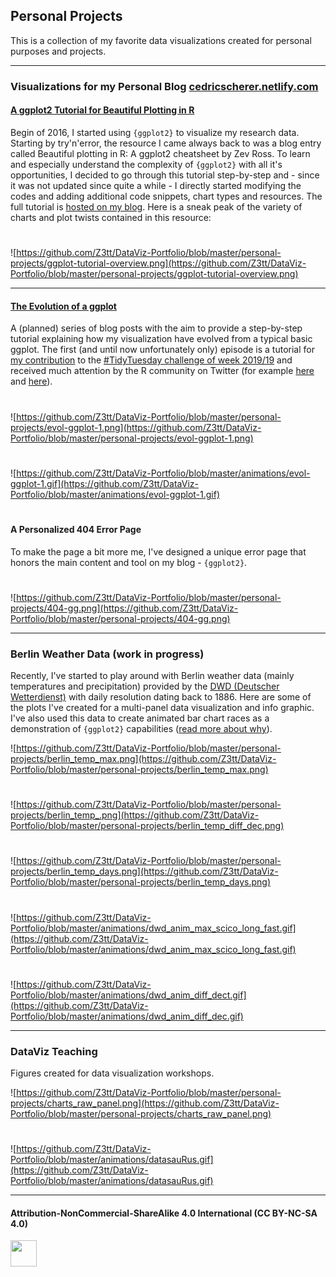 ## Personal Projects
This is a collection of my favorite data visualizations created for personal purposes and projects.

***

### Visualizations for my Personal Blog [cedricscherer.netlify.com](www.cedricscherer.netlify.com)

#### [A ggplot2 Tutorial for Beautiful Plotting in R](https://cedricscherer.netlify.com/2019/08/05/a-ggplot2-tutorial-for-beautiful-plotting-in-r/)
Begin of 2016, I started using `{ggplot2}` to visualize my research data. Starting by try'n'error, the resource I came always back to was a blog entry called Beautiful plotting in R: A ggplot2 cheatsheet by Zev Ross. To learn and especially understand the complexity of `{ggplot2}` with all it's opportunities, I decided to go through this tutorial step-by-step and - since it was not updated since quite a while - I directly started modifying the codes and adding additional code snippets, chart types and resources. The full tutorial is [hosted on my blog](www.cedricscherer.netlify.com). Here is a sneak peak of the variety of charts and plot twists contained in this resource:

#

![https://github.com/Z3tt/DataViz-Portfolio/blob/master/personal-projects/ggplot-tutorial-overview.png](https://github.com/Z3tt/DataViz-Portfolio/blob/master/personal-projects/ggplot-tutorial-overview.png)

***

#### [The Evolution of a ggplot](https://cedricscherer.netlify.com/2019/05/17/the-evolution-of-a-ggplot-ep.-1/)
A (planned) series of blog posts with the aim to provide a step-by-step tutorial explaining how my visualization have evolved from a typical basic ggplot.
The first (and until now unfortunately only) episode is a tutorial for [my contribution](https://github.com/Z3tt/TidyTuesday/tree/master/plots/2019_19) to the [#TidyTuesday challenge of week 2019/19](https://github.com/rfordatascience/tidytuesday/tree/master/data/2019/2019-05-07) and received much attention by the R community on Twitter (for example [here](https://twitter.com/CedScherer/status/1129453356756492293) and [here](https://twitter.com/robinson_es/status/1158792970042269696)).

#

![https://github.com/Z3tt/DataViz-Portfolio/blob/master/personal-projects/evol-ggplot-1.png](https://github.com/Z3tt/DataViz-Portfolio/blob/master/personal-projects/evol-ggplot-1.png)

#

![https://github.com/Z3tt/DataViz-Portfolio/blob/master/animations/evol-ggplot-1.gif](https://github.com/Z3tt/DataViz-Portfolio/blob/master/animations/evol-ggplot-1.gif)

#

#### A Personalized 404 Error Page
To make the page a bit more me, I've designed a unique error page that honors the main content and tool on my blog - `{ggplot2}`.

#

![https://github.com/Z3tt/DataViz-Portfolio/blob/master/personal-projects/404-gg.png](https://github.com/Z3tt/DataViz-Portfolio/blob/master/personal-projects/404-gg.png)

***

### Berlin Weather Data (work in progress)
Recently, I've started to play around with Berlin weather data (mainly temperatures and precipitation) provided by the [DWD (Deutscher Wetterdienst)](https://www.dwd.de/DE/leistungen/klimadatendeutschland/klarchivtagmonat.html) with daily resolution dating back to 1886. Here are some of the plots I've created for a multi-panel data visualization and info graphic. I've also used this data to create animated bar chart races as a demonstration of `{ggplot2}` capabilities ([read more about why](https://cedricscherer.netlify.com/2019/09/17/bar-chart-race-temperatures-berlin/)).

![https://github.com/Z3tt/DataViz-Portfolio/blob/master/personal-projects/berlin_temp_max.png](https://github.com/Z3tt/DataViz-Portfolio/blob/master/personal-projects/berlin_temp_max.png)

#

![https://github.com/Z3tt/DataViz-Portfolio/blob/master/personal-projects/berlin_temp_.png](https://github.com/Z3tt/DataViz-Portfolio/blob/master/personal-projects/berlin_temp_diff_dec.png)

#

![https://github.com/Z3tt/DataViz-Portfolio/blob/master/personal-projects/berlin_temp_days.png](https://github.com/Z3tt/DataViz-Portfolio/blob/master/personal-projects/berlin_temp_days.png)

#

![https://github.com/Z3tt/DataViz-Portfolio/blob/master/animations/dwd_anim_max_scico_long_fast.gif](https://github.com/Z3tt/DataViz-Portfolio/blob/master/animations/dwd_anim_max_scico_long_fast.gif)

#

![https://github.com/Z3tt/DataViz-Portfolio/blob/master/animations/dwd_anim_diff_dect.gif](https://github.com/Z3tt/DataViz-Portfolio/blob/master/animations/dwd_anim_diff_dec.gif)

***

### DataViz Teaching
Figures created for data visualization workshops.

![https://github.com/Z3tt/DataViz-Portfolio/blob/master/personal-projects/charts_raw_panel.png](https://github.com/Z3tt/DataViz-Portfolio/blob/master/personal-projects/charts_raw_panel.png)

#

![https://github.com/Z3tt/DataViz-Portfolio/blob/master/animations/datasauRus.gif](https://github.com/Z3tt/DataViz-Portfolio/blob/master/animations/datasauRus.gif)

***

#### Attribution-NonCommercial-ShareAlike 4.0 International (CC BY-NC-SA 4.0)
<div style="width:300px; height:200px">
<img src=https://camo.githubusercontent.com/00f7814990f36f84c5ea74cba887385d8a2f36be/68747470733a2f2f646f63732e636c6f7564706f7373652e636f6d2f696d616765732f63632d62792d6e632d73612e706e67 alt="" height="42">
</div>
